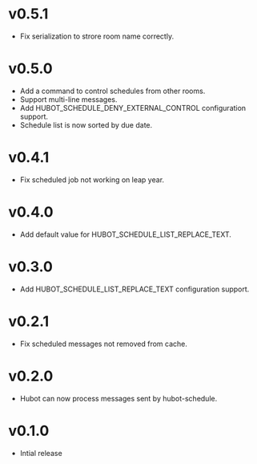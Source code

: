 v0.5.1
======

* Fix serialization to strore room name correctly.

v0.5.0
======

* Add a command to control schedules from other rooms.
* Support multi-line messages.
* Add HUBOT_SCHEDULE_DENY_EXTERNAL_CONTROL configuration support.
* Schedule list is now sorted by due date.

v0.4.1
======

* Fix scheduled job not working on leap year.

v0.4.0
======

* Add default value for HUBOT_SCHEDULE_LIST_REPLACE_TEXT.


v0.3.0
======

* Add HUBOT_SCHEDULE_LIST_REPLACE_TEXT configuration support.


v0.2.1
======

* Fix scheduled messages not removed from cache.


v0.2.0
======

* Hubot can now process messages sent by hubot-schedule.



v0.1.0
======

* Intial release
